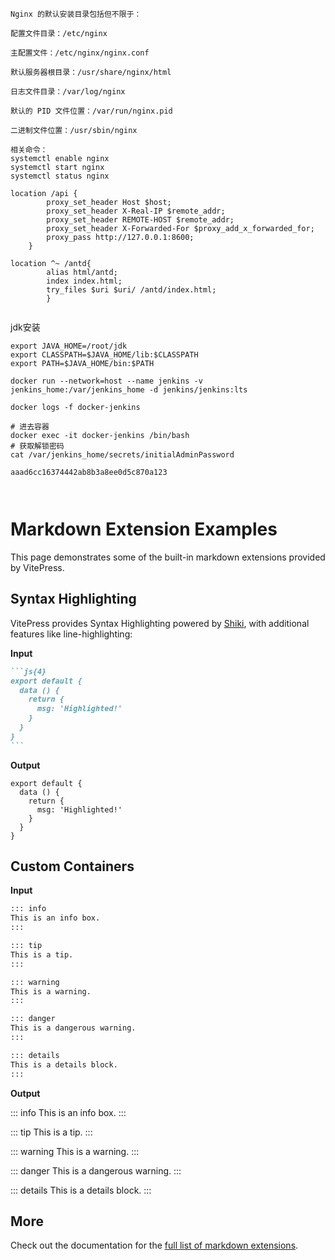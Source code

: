 
```text
Nginx 的默认安装目录包括但不限于：

配置文件目录：/etc/nginx

主配置文件：/etc/nginx/nginx.conf

默认服务器根目录：/usr/share/nginx/html

日志文件目录：/var/log/nginx

默认的 PID 文件位置：/var/run/nginx.pid

二进制文件位置：/usr/sbin/nginx

相关命令： 
systemctl enable nginx
systemctl start nginx
systemctl status nginx
```

```text
location /api {
		proxy_set_header Host $host;
		proxy_set_header X-Real-IP $remote_addr;
		proxy_set_header REMOTE-HOST $remote_addr;
		proxy_set_header X-Forwarded-For $proxy_add_x_forwarded_for;
		proxy_pass http://127.0.0.1:8600;
	}
```

```text
location ^~ /antd{
		alias html/antd;
		index index.html; 
		try_files $uri $uri/ /antd/index.html;
		}
		
```

jdk安装
```shell
export JAVA_HOME=/root/jdk
export CLASSPATH=$JAVA_HOME/lib:$CLASSPATH
export PATH=$JAVA_HOME/bin:$PATH
```
```shell
docker run --network=host --name jenkins -v jenkins_home:/var/jenkins_home -d jenkins/jenkins:lts

docker logs -f docker-jenkins

# 进去容器
docker exec -it docker-jenkins /bin/bash
# 获取解锁密码
cat /var/jenkins_home/secrets/initialAdminPassword

aaad6cc16374442ab8b3a8ee0d5c870a123

```

```shell


```


# Markdown Extension Examples

This page demonstrates some of the built-in markdown extensions provided by VitePress.

## Syntax Highlighting

VitePress provides Syntax Highlighting powered by [Shiki](https://github.com/shikijs/shiki), with additional features like line-highlighting:

**Input**

````md
```js{4}
export default {
  data () {
    return {
      msg: 'Highlighted!'
    }
  }
}
```
````

**Output**

```js{4}
export default {
  data () {
    return {
      msg: 'Highlighted!'
    }
  }
}
```

## Custom Containers

**Input**

```md
::: info
This is an info box.
:::

::: tip
This is a tip.
:::

::: warning
This is a warning.
:::

::: danger
This is a dangerous warning.
:::

::: details
This is a details block.
:::
```

**Output**

::: info
This is an info box.
:::

::: tip
This is a tip.
:::

::: warning
This is a warning.
:::

::: danger
This is a dangerous warning.
:::

::: details
This is a details block.
:::

## More

Check out the documentation for the [full list of markdown extensions](https://vitepress.dev/guide/markdown).
